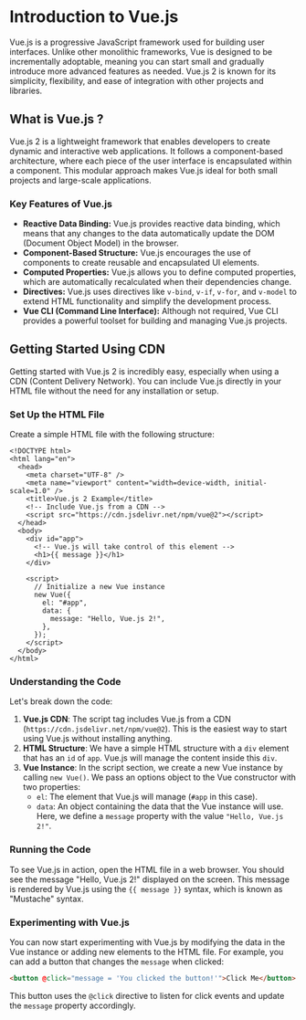 # Introduction to Vue.js

Vue.js is a progressive JavaScript framework used for building user interfaces. Unlike other monolithic frameworks, Vue is designed to be incrementally adoptable, meaning you can start small and gradually introduce more advanced features as needed. Vue.js 2 is known for its simplicity, flexibility, and ease of integration with other projects and libraries.

## What is Vue.js ?

Vue.js 2 is a lightweight framework that enables developers to create dynamic and interactive web applications. It follows a component-based architecture, where each piece of the user interface is encapsulated within a component. This modular approach makes Vue.js ideal for both small projects and large-scale applications.

### Key Features of Vue.js

- **Reactive Data Binding:** Vue.js provides reactive data binding, which means that any changes to the data automatically update the DOM (Document Object Model) in the browser.
- **Component-Based Structure:** Vue.js encourages the use of components to create reusable and encapsulated UI elements.
- **Computed Properties:** Vue.js allows you to define computed properties, which are automatically recalculated when their dependencies change.
- **Directives:** Vue.js uses directives like `v-bind`, `v-if`, `v-for`, and `v-model` to extend HTML functionality and simplify the development process.
- **Vue CLI (Command Line Interface):** Although not required, Vue CLI provides a powerful toolset for building and managing Vue.js projects.

## Getting Started Using CDN

Getting started with Vue.js 2 is incredibly easy, especially when using a CDN (Content Delivery Network). You can include Vue.js directly in your HTML file without the need for any installation or setup.

### Set Up the HTML File

Create a simple HTML file with the following structure:

```html{8}
<!DOCTYPE html>
<html lang="en">
  <head>
    <meta charset="UTF-8" />
    <meta name="viewport" content="width=device-width, initial-scale=1.0" />
    <title>Vue.js 2 Example</title>
    <!-- Include Vue.js from a CDN -->
    <script src="https://cdn.jsdelivr.net/npm/vue@2"></script>
  </head>
  <body>
    <div id="app">
      <!-- Vue.js will take control of this element -->
      <h1>{{ message }}</h1>
    </div>

    <script>
      // Initialize a new Vue instance
      new Vue({
        el: "#app",
        data: {
          message: "Hello, Vue.js 2!",
        },
      });
    </script>
  </body>
</html>
```

### Understanding the Code

Let's break down the code:

1. **Vue.js CDN**: The script tag includes Vue.js from a CDN (`https://cdn.jsdelivr.net/npm/vue@2`). This is the easiest way to start using Vue.js without installing anything.
2. **HTML Structure**: We have a simple HTML structure with a `div` element that has an `id` of `app`. Vue.js will manage the content inside this `div`.
3. **Vue Instance**: In the script section, we create a new Vue instance by calling `new Vue()`. We pass an options object to the Vue constructor with two properties:
   - `el`: The element that Vue.js will manage (`#app` in this case).
   - `data`: An object containing the data that the Vue instance will use. Here, we define a `message` property with the value `"Hello, Vue.js 2!"`.

### Running the Code

To see Vue.js in action, open the HTML file in a web browser. You should see the message "Hello, Vue.js 2!" displayed on the screen. This message is rendered by Vue.js using the `{{ message }}` syntax, which is known as "Mustache" syntax.

### Experimenting with Vue.js

You can now start experimenting with Vue.js by modifying the data in the Vue instance or adding new elements to the HTML file. For example, you can add a button that changes the `message` when clicked:

```html
<button @click="message = 'You clicked the button!'">Click Me</button>
```

This button uses the `@click` directive to listen for click events and update the `message` property accordingly.
